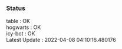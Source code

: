 ### Status


table : OK  
hogwarts : OK  
icy-bot : OK  
Latest Update : 2022-04-08 04:10:16.480176
